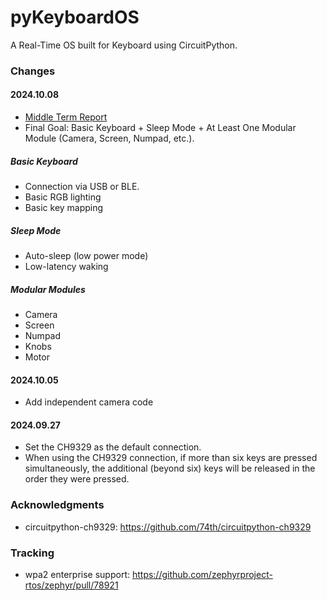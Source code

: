 # pyKeyboardOS

A Real-Time OS built for Keyboard using CircuitPython.

### Changes

#### 2024.10.08
- [Middle Term Report](https://docs.qq.com/slide/DUnJsUXBYbUl4WGhJ)
- Final Goal: Basic Keyboard + Sleep Mode + At Least One Modular Module (Camera, Screen, Numpad, etc.).

##### Basic Keyboard
- Connection via USB or BLE.
- Basic RGB lighting
- Basic key mapping

##### Sleep Mode
- Auto-sleep (low power mode)
- Low-latency waking

##### Modular Modules
- Camera
- Screen
- Numpad
- Knobs
- Motor

#### 2024.10.05
- Add independent camera code

#### 2024.09.27

- Set the CH9329 as the default connection.
- When using the CH9329 connection, if more than six keys are pressed simultaneously, the additional (beyond six) keys will be released in the order they were pressed.

### Acknowledgments

- circuitpython-ch9329: https://github.com/74th/circuitpython-ch9329

### Tracking

- wpa2 enterprise support: https://github.com/zephyrproject-rtos/zephyr/pull/78921
